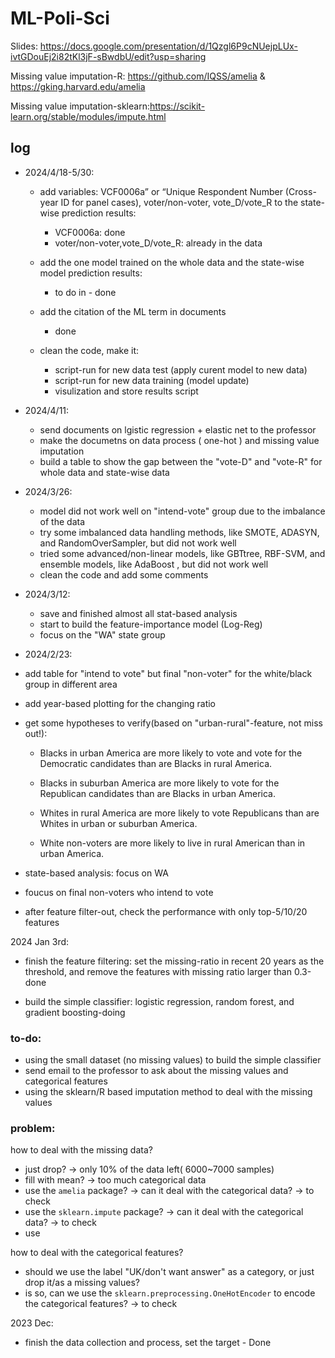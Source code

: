 # ML-Poli-Sci


Slides: https://docs.google.com/presentation/d/1Qzgl6P9cNUejpLUx-ivtGDouEj2i82tKl3jF-sBwdbU/edit?usp=sharing

Missing value imputation-R: https://github.com/IQSS/amelia & https://gking.harvard.edu/amelia

Missing value imputation-sklearn:https://scikit-learn.org/stable/modules/impute.html

## log

- 2024/4/18-5/30:
   - add variables: VCF0006a” or “Unique Respondent Number (Cross-year ID for panel cases), voter/non-voter, vote_D/vote_R to the state-wise prediction results:
        - VCF0006a: done
        - voter/non-voter,vote_D/vote_R: already in the data

   - add the one model trained on the whole data and the state-wise model prediction results:
        - to do in - done

   - add the citation of the ML term in documents
        - done
   - clean the code, make it:
        - script-run for new data test (apply curent model to new data)
        - script-run for new data training (model update)
        - visulization and store results script


- 2024/4/11:
   - send documents on lgistic regression + elastic net to the professor
   - make the documetns on data process ( one-hot  ) and missing value imputation
   - build a table to show the gap between the "vote-D" and "vote-R" for whole data and state-wise data


- 2024/3/26:
    - model did not work well on "intend-vote" group due to the imbalance of the data
    - try some imbalanced data handling methods, like SMOTE, ADASYN, and RandomOverSampler, but did not work well
    - tried some advanced/non-linear models, like GBTtree, RBF-SVM, and ensemble models, like AdaBoost , but did not work well
    - clean the code and add some comments


- 2024/3/12:
    - save and finished almost all stat-based analysis
    - start to build the feature-importance model (Log-Reg)
    - focus on the "WA" state group


- 2024/2/23:
 - add table for "intend to vote" but final "non-voter" for the white/black group in different area
 - add year-based plotting for the changing ratio

- get some  hypotheses to verify(based on "urban-rural"-feature, not miss out!): 

    - Blacks in urban America are more likely to vote and vote for the Democratic candidates than are Blacks in rural America.
 
    - Blacks in suburban America are more likely to vote for the Republican candidates than are Blacks in urban America.
 
    - Whites in rural America are more likely to vote Republicans than are Whites in urban or suburban America.
 
    - White non-voters are more likely to live in rural American than in urban America.

- state-based analysis: focus on WA

- foucus on final non-voters who intend to vote

- after feature filter-out, check the performance with only top-5/10/20 features 




2024 Jan 3rd: 

- finish the feature filtering: set the missing-ratio  in recent 20 years as the threshold, and remove the features with missing ratio larger than 0.3-done

- build the simple classifier: logistic regression, random forest, and gradient boosting-doing

### to-do:
- using the small dataset (no missing values) to build the simple classifier
- send email to the professor to ask about the missing values and categorical features
- using the sklearn/R based imputation method to deal with the missing values 


### problem: 
how to deal with the missing data?

- just drop? -> only 10% of the data left( 6000~7000 samples)
- fill with mean? -> too much categorical data
- use the `amelia` package? -> can it deal with the categorical data? -> to check
- use the `sklearn.impute` package? -> can it deal with the categorical data? -> to check
- use 

how to deal with the categorical features?
- should we use the label "UK/don't want answer" as a category, or just drop it/as a missing values?
-  is so, can we use the `sklearn.preprocessing.OneHotEncoder` to encode the categorical features? -> to check

2023 Dec: 

- finish the data collection and process, set the target - Done

